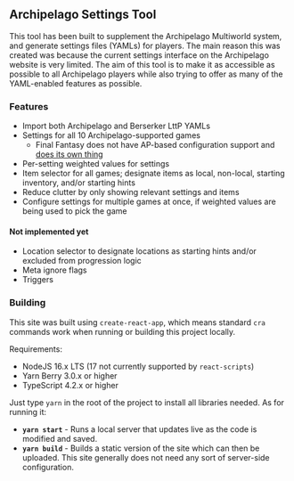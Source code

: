 ## Archipelago Settings Tool

This tool has been built to supplement the Archipelago Multiworld system, and generate settings files (YAMLs) for players. The main reason this was created was because the current settings interface on the Archipelago website is very limited. The aim of this tool is to make it as accessible as possible to all Archipelago players while also trying to offer as many of the YAML-enabled features as possible.

### Features

- Import both Archipelago and Berserker LttP YAMLs
- Settings for all 10 Archipelago-supported games
  - Final Fantasy does not have AP-based configuration support and [does its own thing](https://beta.finalfantasyrandomizer.com/)
- Per-setting weighted values for settings
- Item selector for all games; designate items as local, non-local, starting inventory, and/or starting hints
- Reduce clutter by only showing relevant settings and items
- Configure settings for multiple games at once, if weighted values are being used to pick the game

#### Not implemented yet

- Location selector to designate locations as starting hints and/or excluded from progression logic
- Meta ignore flags
- Triggers

### Building

This site was built using `create-react-app`, which means standard `cra` commands work when running or building this project locally.

Requirements:
- NodeJS 16.x LTS (17 not currently supported by `react-scripts`)
- Yarn Berry 3.0.x or higher
- TypeScript 4.2.x or higher

Just type `yarn` in the root of the project to install all libraries needed. As for running it:

- **`yarn start`** - Runs a local server that updates live as the code is modified and saved.
- **`yarn build`** - Builds a static version of the site which can then be uploaded. This site generally does not need any sort of server-side configuration.